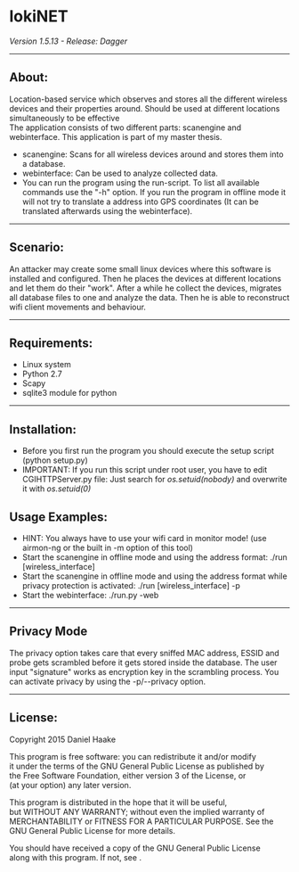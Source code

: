 <h1>lokiNET</h1>
<i>Version 1.5.13 - Release: Dagger</i>
<hr>
<h2>About:</h2>
Location-based service which observes and stores all the different wireless devices and their properties around. Should be used at different locations simultaneously to be effective<br>
The application consists of two different parts: scanengine and webinterface.
This application is part of my master thesis.
<ul>
<li>scanengine: Scans for all wireless devices around and stores them into a database.</li>
<li>webinterface: Can be used to analyze collected data.</li>
<li>You can run the program using the run-script. To list all available commands use the "-h" option. If you run the program in offline mode it will not try to translate a address into GPS coordinates (It can be translated afterwards using the webinterface).</li>
</ul>
<hr>
<h2>Scenario:</h2>
An attacker may create some small linux devices where this software is installed and configured. Then he places the devices at different locations and let them do their "work". After a while he collect the devices, migrates all database files to one and analyze the data. Then he is able to reconstruct wifi client movements and behaviour.
<hr>
<h2>Requirements:</h2>
<ul>
<li>Linux system</li>
<li>Python 2.7</li>
<li>Scapy</li>
<li>sqlite3 module for python</li>
</ul>
<hr>
<h2>Installation:</h2>
<ul>
<li>Before you first run the program you should execute the setup script (python setup.py)</li>
<li>IMPORTANT: If you run this script under root user, you have to edit CGIHTTPServer.py file: Just search for <i>os.setuid(nobody)</i> and overwrite it with <i>os.setuid(0)</i></li>
</ul>
<h2>Usage Examples:</h2>
<ul>
<li>HINT: You always have to use your wifi card in monitor mode! (use airmon-ng or the built in -m option of this tool)</li>
<li>Start the scanengine in offline mode and using the address format: ./run [wireless_interface]</li>
<li>Start the scanengine in offline mode and using the address format while privacy protection is activated: ./run [wireless_interface] -p</li>
<li>Start the webinterface: ./run.py -web</li>
</ul>
<hr>
<h2>Privacy Mode</h2>
<p>The privacy option takes care that every sniffed MAC address, ESSID and probe gets scrambled before it gets stored inside the database. The user input "signature" works as encryption key in the scrambling process. You can activate privacy by using the -p/--privacy option.</p>
<hr>
<h2>License:</h2>
<p>Copyright 2015 Daniel Haake</p>
<p>This program is free software: you can redistribute it and/or modify<br />
it under the terms of the GNU General Public License as published by<br />
the Free Software Foundation, either version 3 of the License, or<br />
(at your option) any later version.</p>
<p>This program is distributed in the hope that it will be useful,<br />
but WITHOUT ANY WARRANTY; without even the implied warranty of<br />
MERCHANTABILITY or FITNESS FOR A PARTICULAR PURPOSE.  See the<br />
GNU General Public License for more details.<br /></p>
<p>You should have received a copy of the GNU General Public License<br />
along with this program.  If not, see <http://www.gnu.org/licenses/>.</p>
